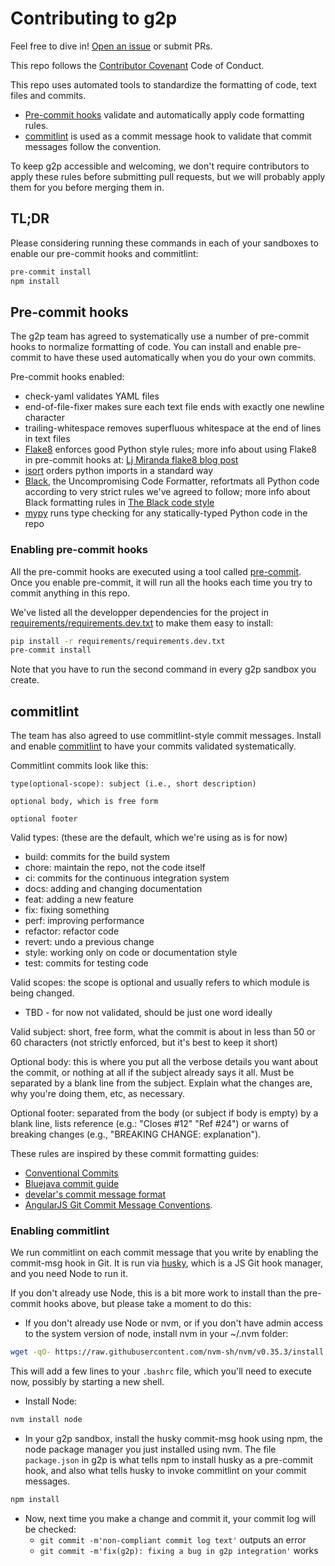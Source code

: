 # Contributing to g2p

Feel free to dive in! [Open an issue](https://github.com/roedoejet/g2p/issues/new) or submit PRs.

This repo follows the [Contributor Covenant](http://contributor-covenant.org/version/1/3/0/) Code of Conduct.

This repo uses automated tools to standardize the formatting of code, text files and
commits.
 - [Pre-commit hooks](#pre-commit-hooks) validate and automatically apply code
   formatting rules.
 - [commitlint](#commitlint) is used as a commit message hook to validate that
   commit messages follow the convention.

To keep g2p accessible and welcoming, we don't require contributors to apply these rules
before submitting pull requests, but we will probably apply them for you before merging
them in.

## TL;DR

Please considering running these commands in each of your sandboxes to enable our
pre-commit hooks and commitlint:

```sh
pre-commit install
npm install
```

## Pre-commit hooks

The g2p team has agreed to systematically use a number of pre-commit hooks to
normalize formatting of code. You can install and enable pre-commit to have these used
automatically when you do your own commits.

Pre-commit hooks enabled:
- check-yaml validates YAML files
- end-of-file-fixer makes sure each text file ends with exactly one newline character
- trailing-whitespace removes superfluous whitespace at the end of lines in text files
- [Flake8](https://flake8.pycqa.org/) enforces good Python style rules; more info about
  using Flake8 in pre-commit hooks at:
  [Lj Miranda flake8 blog post](https://ljvmiranda921.github.io/notebook/2018/06/21/precommits-using-black-and-flake8/)
- [isort](https://pycqa.github.io/isort/) orders python imports in a standard way
- [Black](https://github.com/psf/black), the Uncompromising Code Formatter, refortmats all
  Python code according to very strict rules we've agreed to follow; more info about Black
  formatting rules in
  [The Black code style](https://black.readthedocs.io/en/stable/the_black_code_style.html)
- [mypy](http://mypy-lang.org/) runs type checking for any statically-typed Python code in
  the repo

### Enabling pre-commit hooks

All the pre-commit hooks are executed using a tool called
[pre-commit](https://pre-commit.com/). Once you enable pre-commit, it will run all the
hooks each time you try to commit anything in this repo.

We've listed all the developper dependencies for the project in
[requirements/requirements.dev.txt](requirements/requirements.dev.txt) to make them easy to install:

```sh
pip install -r requirements/requirements.dev.txt
pre-commit install
```

Note that you have to run the second command in every g2p sandbox you create.

## commitlint

The team has also agreed to use commitlint-style commit messages. Install and enable
[commitlint](https://github.com/conventional-changelog/commitlint) to have your commits
validated systematically.

Commitlint commits look like this:

    type(optional-scope): subject (i.e., short description)

    optional body, which is free form

    optional footer

Valid types: (these are the default, which we're using as is for now)
 - build: commits for the build system
 - chore: maintain the repo, not the code itself
 - ci: commits for the continuous integration system
 - docs: adding and changing documentation
 - feat: adding a new feature
 - fix: fixing something
 - perf: improving performance
 - refactor: refactor code
 - revert: undo a previous change
 - style: working only on code or documentation style
 - test: commits for testing code

Valid scopes: the scope is optional and usually refers to which module is being changed.
 - TBD - for now not validated, should be just one word ideally

Valid subject: short, free form, what the commit is about in less than 50 or 60 characters
(not strictly enforced, but it's best to keep it short)

Optional body: this is where you put all the verbose details you want about the commit, or
nothing at all if the subject already says it all. Must be separated by a blank line from
the subject. Explain what the changes are, why you're doing them, etc, as necessary.

Optional footer: separated from the body (or subject if body is empty) by a blank line,
lists reference (e.g.: "Closes #12" "Ref #24") or warns of breaking changes (e.g.,
"BREAKING CHANGE: explanation").

These rules are inspired by these commit formatting guides:
 - [Conventional Commits](https://www.conventionalcommits.org/)
 - [Bluejava commit guide](https://github.com/bluejava/git-commit-guide)
 - [develar's commit message format](https://gist.github.com/develar/273e2eb938792cf5f86451fbac2bcd51)
 - [AngularJS Git Commit Message Conventions](https://docs.google.com/document/d/1QrDFcIiPjSLDn3EL15IJygNPiHORgU1_OOAqWjiDU5Y).

### Enabling commitlint

We run commitlint on each commit message that you write by enabling the commit-msg hook in
Git. It is run via [husky](https://www.npmjs.com/package/husky), which is a JS Git hook
manager, and you need Node to run it.

If you don't already use Node, this is a bit more work to install than the pre-commit
hooks above, but please take a moment to do this:

- If you don't already use Node or nvm, or if you don't have admin access to the system
  version of node, install nvm in your ~/.nvm folder:
```sh
wget -qO- https://raw.githubusercontent.com/nvm-sh/nvm/v0.35.3/install.sh | bash
```
This will add a few lines to your `.bashrc` file, which you'll need to execute now,
possibly by starting a new shell.

- Install Node:
```sh
nvm install node
```

- In your g2p sandbox, install the husky commit-msg hook using npm, the node
  package manager you just installed using nvm. The file `package.json` in g2p is what
  tells npm to install husky as a pre-commit hook, and also what tells husky to invoke
  commitlint on your commit messages.
```sh
npm install
```

- Now, next time you make a change and commit it, your commit log will be checked:
  - `git commit -m'non-compliant commit log text'` outputs an error
  - `git commit -m'fix(g2p): fixing a bug in g2p integration'` works
